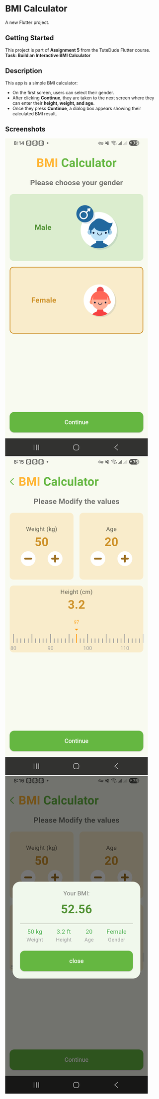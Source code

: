 # BMI Calculator

A new Flutter project.

## Getting Started

This project is part of **Assignment 5** from the TuteDude Flutter course.  
**Task: Build an Interactive BMI Calculator**

## Description

This app is a simple BMI calculator:

- On the first screen, users can select their gender.
- After clicking **Continue**, they are taken to the next screen where they can enter their **height, weight, and age**.
- Once they press **Continue**, a dialog box appears showing their calculated BMI result.

## Screenshots

![Screenshot not found](screenshots/img.png)  
![Screenshot not found](screenshots/img_1.png)  
![Screenshot not found](screenshots/img_2.png)  
